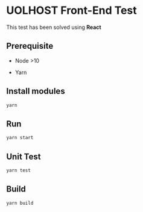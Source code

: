 # UOLHOST Front-End Test

This test has been solved using **React**


## Prerequisite

* Node >10

* Yarn


## Install modules

```bash
yarn
```


## Run

```bash
yarn start
```


## Unit Test

```bash
yarn test
```


## Build

```bash
yarn build
```
